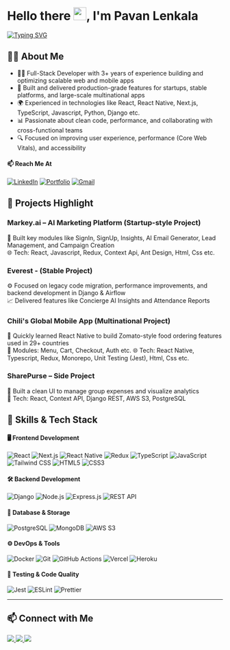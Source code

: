 <!---
Lpavan6445/Lpavan6445 is a ✨ special ✨ repository because its `README.md` (this file) appears on your GitHub profile.
You can click the Preview link to take a look at your changes.
--->

<h1 align="left">Hello there <img src="https://raw.githubusercontent.com/MartinHeinz/MartinHeinz/master/wave.gif" width="30px">, I'm Pavan Lenkala</h1>

[![Typing SVG](https://readme-typing-svg.herokuapp.com?font=Architects+Daughter&color=FF5733&size=25&center=false&lines=Full+Stack+Web+Developer;React,+Next.js,+Django,+React+Native;Problem+Solver+and+Quick+Learner)](https://git.io/typing-svg)

## 🙋‍♂️ About Me

- 👨‍💻 Full-Stack Developer with 3+ years of experience building and optimizing scalable web and mobile apps  
- 🚀 Built and delivered production-grade features for startups, stable platforms, and large-scale multinational apps  
- 🌍 Experienced in technologies like React, React Native, Next.js, TypeScript, Javascript, Python, Django etc.
- 📊 Passionate about clean code, performance, and collaborating with cross-functional teams  
- 🔍 Focused on improving user experience, performance (Core Web Vitals), and accessibility  

#### 📫 Reach Me At
[![LinkedIn](https://img.shields.io/badge/LinkedIn-%231E77B5.svg?style=for-the-badge&logo=linkedin&logoColor=white)](https://www.linkedin.com/in/pvn1/)
[![Portfolio](https://img.shields.io/badge/Portfolio-000000?style=for-the-badge&logo=vercel&logoColor=white)](https://pavan-lenkala-portfolio.vercel.app/)
[![Gmail](https://img.shields.io/badge/Gmail-D14836?style=for-the-badge&logo=gmail&logoColor=white)](mailto:L.pavan6445@gmail.com)


## 🧠 Projects Highlight

### Markey.ai – AI Marketing Platform (Startup-style Project) 
🚀 Built key modules like SignIn, SignUp, Insights, AI Email Generator, Lead Management, and Campaign Creation  
🌐 Tech: React, Javascript, Redux, Context Api, Ant Design, Html, Css etc.

### Everest - (Stable Project)
⚙️ Focused on legacy code migration, performance improvements, and backend development in Django & Airflow  
📈 Delivered features like Concierge AI Insights and Attendance Reports  

### Chili's Global Mobile App (Multinational Project)  
📱 Quickly learned React Native to build Zomato-style food ordering features used in 29+ countries  
🛒 Modules: Menu, Cart, Checkout, Auth etc. 
🌐 Tech: React Native, Typescript, Redux, Monorepo, Unit Testing (Jest), Html, Css etc.

### SharePurse – Side Project  
💸 Built a clean UI to manage group expenses and visualize analytics  
🧰 Tech: React, Context API, Django REST, AWS S3, PostgreSQL  

## 🚀 Skills & Tech Stack

#### 🖥️  Frontend Development
![React](https://img.shields.io/badge/React-61DAFB?style=for-the-badge&logo=react&logoColor=black)
![Next.js](https://img.shields.io/badge/Next.js-000000?style=for-the-badge&logo=next.js)
![React Native](https://img.shields.io/badge/React_Native-61DAFB?style=for-the-badge&logo=react&logoColor=black)
![Redux](https://img.shields.io/badge/Redux-764ABC?style=for-the-badge&logo=redux&logoColor=white)
![TypeScript](https://img.shields.io/badge/TypeScript-3178C6?style=for-the-badge&logo=typescript&logoColor=white)
![JavaScript](https://img.shields.io/badge/JavaScript-F7DF1E?style=for-the-badge&logo=javascript&logoColor=black)
![Tailwind CSS](https://img.shields.io/badge/Tailwind_CSS-38B2AC?style=for-the-badge&logo=tailwind-css&logoColor=white)
![HTML5](https://img.shields.io/badge/HTML5-E34F26?style=for-the-badge&logo=html5&logoColor=white)
![CSS3](https://img.shields.io/badge/CSS3-1572B6?style=for-the-badge&logo=css3&logoColor=white)

#### 🛠️  Backend Development
![Django](https://img.shields.io/badge/Django-092E20?style=for-the-badge&logo=django&logoColor=white)
![Node.js](https://img.shields.io/badge/Node.js-339933?style=for-the-badge&logo=node.js&logoColor=white)
![Express.js](https://img.shields.io/badge/Express.js-000000?style=for-the-badge&logo=express&logoColor=white)
![REST API](https://img.shields.io/badge/REST_API-005571?style=for-the-badge&logo=fastapi&logoColor=white)

#### 💾  Database & Storage
![PostgreSQL](https://img.shields.io/badge/PostgreSQL-4169E1?style=for-the-badge&logo=postgresql&logoColor=white)
![MongoDB](https://img.shields.io/badge/MongoDB-47A248?style=for-the-badge&logo=mongodb&logoColor=white)
![AWS S3](https://img.shields.io/badge/AWS_S3-232F3E?style=for-the-badge&logo=amazon-aws&logoColor=white)

#### ⚙️  DevOps & Tools
![Docker](https://img.shields.io/badge/Docker-2496ED?style=for-the-badge&logo=docker&logoColor=white)
![Git](https://img.shields.io/badge/Git-F05032?style=for-the-badge&logo=git&logoColor=white)
![GitHub Actions](https://img.shields.io/badge/GitHub_Actions-2088FF?style=for-the-badge&logo=github-actions&logoColor=white)
![Vercel](https://img.shields.io/badge/Vercel-000000?style=for-the-badge&logo=vercel&logoColor=white)
![Heroku](https://img.shields.io/badge/Heroku-430098?style=for-the-badge&logo=heroku&logoColor=white)

#### 🧪  Testing & Code Quality
![Jest](https://img.shields.io/badge/Jest-C21325?style=for-the-badge&logo=jest&logoColor=white)
![ESLint](https://img.shields.io/badge/ESLint-4B32C3?style=for-the-badge&logo=eslint&logoColor=white)
![Prettier](https://img.shields.io/badge/Prettier-F7B93E?style=for-the-badge&logo=prettier&logoColor=black)

---

## 📫 Connect with Me

<div align="left">
  <a href="mailto:L.pavan6445@gmail.com" target="_blank">
    <img src="https://img.shields.io/badge/Gmail-D14836?style=for-the-badge&logo=gmail&logoColor=white" />
  </a>
  <a href="https://www.linkedin.com/in/pvn1/" target="_blank">
    <img src="https://img.shields.io/badge/LinkedIn-%231E77B5.svg?&style=for-the-badge&logo=linkedin&logoColor=white" />
  </a>
  <a href="https://pavan-lenkala-portfolio.vercel.app/" target="_blank">
    <img src="https://img.shields.io/badge/Portfolio-1DA1F2?style=for-the-badge&logo=portfolio&logoColor=white" />
  </a>
</div>
